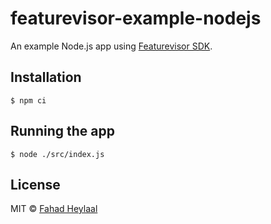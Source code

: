 # featurevisor-example-nodejs

An example Node.js app using [Featurevisor SDK](https://featurevisor.com).

## Installation

```
$ npm ci
```

## Running the app

```
$ node ./src/index.js
```

## License

MIT © [Fahad Heylaal](https://fahad19.com)
